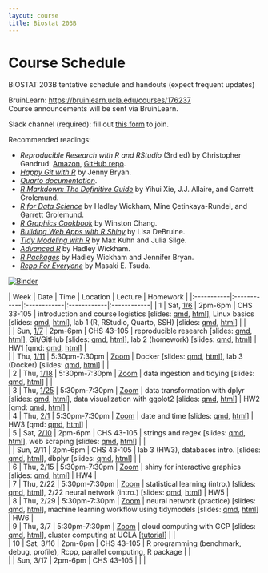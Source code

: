 ```yaml
---
layout: course
title: Biostat 203B
---
```


# Course Schedule

BIOSTAT 203B tentative schedule and handouts (expect frequent updates)

BruinLearn: <https://bruinlearn.ucla.edu/courses/176237>  
Course announcements will be sent via BruinLearn. 

Slack channel (required): fill out [this form](https://forms.gle/eC6RNTGoQTFNt1Jd8) to join.  

Recommended readings:  

* _Reproducible Research with R and RStudio_ (3rd ed) by Christopher Gandrud: [Amazon](https://www.amazon.com/Reproducible-Research-RStudio-Chapman-Hall-dp-0367144026/dp/0367144026/ref=dp_ob_title_bk), [GitHub repo](https://github.com/christophergandrud/Rep-Res-Book).  
* [_Happy Git with R_](http://happygitwithr.com) by Jenny Bryan.  
* [_Quarto documentation_](https://quarto.org/docs/guide/).  
* [_R Markdown: The Definitive Guide_](https://bookdown.org/yihui/rmarkdown/) by Yihui Xie, J.J. Allaire, and Garrett Grolemund.  
* [_R for Data Science_](https://r4ds.hadley.nz/) by Hadley Wickham, Mine Çetinkaya-Rundel, and Garrett Grolemund.  
* [_R Graphics Cookbook_](https://r-graphics.org) by Winston Chang.   
* [_Building Web Apps with R Shiny_](https://debruine.github.io/shinyintro) by Lisa DeBruine.  
* [_Tidy Modeling with R_](https://www.tmwr.org/) by Max Kuhn and Julia Silge.  
* [_Advanced R_](https://adv-r.hadley.nz/) by Hadley Wickham.  
* [_R Packages_](https://r-pkgs.org/) by Hadley Wickham and Jennifer Bryan.  
* [_Rcpp For Everyone_](https://teuder.github.io/rcpp4everyone_en/) by Masaki E. Tsuda.  

[![Binder](https://mybinder.org/badge_logo.svg)](https://mybinder.org/v2/gh/ucla-biostat-203b/2024winter/main?urlpath=rstudio)

| Week | Date | Time | Location | Lecture | Homework |
|:-----------|:------------|:------------|:------------|:------------|
| 1 | Sat, [1/6](https://ucla-biostat-203b.github.io/2024winter/biostat203bwinter2024lec80/2024/01/06/lec80.html) | 2pm-6pm | CHS 33-105 | introduction and course logistics \[slides: [qmd](https://raw.githubusercontent.com/ucla-biostat-203b/2024winter/main/slides/01-intro/intro.qmd), [html](../slides/01-intro/intro.html)\], Linux basics \[slides: [qmd](https://raw.githubusercontent.com/ucla-biostat-203b/2024winter/main/slides/02-linux/linux.qmd), [html](../slides/02-linux/linux.html)\], lab 1 (R, RStudio, Quarto, SSH) \[slides: [qmd](https://raw.githubusercontent.com/ucla-biostat-203b/2024winter/main/labs/lab01/lab01.qmd), [html](../labs/lab01/lab01.html)\] | |   
|   | Sun, [1/7](https://ucla-biostat-203b.github.io/2024winter/biostat203bwinter2024lec80/2024/01/07/lec80.html) | 2pm-6pm | CHS 43-105 | reproducible research \[slides: [qmd](https://raw.githubusercontent.com/ucla-biostat-203b/2024winter/main/slides/03-repres/repres.qmd), [html](../slides/03-repres/repres.html)\], Git/GitHub \[slides: [qmd](https://raw.githubusercontent.com/ucla-biostat-203b/2024winter/main/slides/04-git/git.qmd), [html](../slides/04-git/git.html)\], lab 2 (homework) \[slides: [qmd](https://raw.githubusercontent.com/ucla-biostat-203b/2024winter/main/labs/lab02/lab02.qmd), [html](../labs/lab02/lab02.html)\] | HW1 \[qmd: [qmd](https://raw.githubusercontent.com/ucla-biostat-203b/2024winter/main/hw/hw1/hw1.qmd), [html](../hw/hw1/hw1.html)\] |   
|   | Thu, [1/11](https://ucla-biostat-203b.github.io/2024winter/biostat203bwinter2024lec80/2024/01/11/lec80.html) | 5:30pm-7:30pm | [Zoom](https://ucla.zoom.us/j/97770904876) | Docker \[slides: [qmd](https://raw.githubusercontent.com/ucla-biostat-203b/2024winter/main/slides/19-docker/docker.qmd), [html](../slides/19-docker/docker.html)\], lab 3 (Docker) \[slides: [qmd](https://raw.githubusercontent.com/ucla-biostat-203b/2024winter/main/labs/lab03/lab03.qmd), [html](../labs/lab03/lab03.html)\] | |   
| 2 | Thu, [1/18](https://ucla-biostat-203b.github.io/2024winter/biostat203bwinter2024lec80/2024/01/18/lec80.html) | 5:30pm-7:30pm | [Zoom](https://ucla.zoom.us/j/97770904876) | data ingestion and tidying \[slides: [qmd](https://raw.githubusercontent.com/ucla-biostat-203b/2024winter/main/slides/05-tidy/tidy.qmd), [html](../slides/05-tidy/tidy.html)\] | |    
| 3 | Thu, [1/25](https://ucla-biostat-203b.github.io/2024winter/biostat203bwinter2024lec80/2024/01/25/lec80.html) | 5:30pm-7:30pm | [Zoom](https://ucla.zoom.us/j/97770904876) | data transformation with dplyr \[slides: [qmd](https://raw.githubusercontent.com/ucla-biostat-203b/2024winter/main/slides/07-dplyr/dplyr.qmd), [html](../slides/07-dplyr/dplyr.html)\], data visualization with ggplot2 \[slides: [qmd](https://raw.githubusercontent.com/ucla-biostat-203b/2024winter/main/slides/06-vis/ggplot2.qmd), [html](../slides/06-vis/ggplot2.html)\] | HW2 \[qmd: [qmd](https://raw.githubusercontent.com/ucla-biostat-203b/2024winter/main/hw/hw2/hw2.qmd), [html](../hw/hw2/hw2.html)\] |    
| 4 | Thu, [2/1](https://ucla-biostat-203b.github.io/2024winter/biostat203bwinter2024lec80/2024/02/01/lec80.html)  | 5:30pm-7:30pm | [Zoom](https://ucla.zoom.us/j/97770904876) | date and time \[slides: [qmd](https://raw.githubusercontent.com/ucla-biostat-203b/2024winter/main/slides/08-datetime/datetime.qmd), [html](../slides/08-datetime/datetime.html)\] | HW3 \[qmd: [qmd](https://raw.githubusercontent.com/ucla-biostat-203b/2024winter/main/hw/hw3/hw3.qmd), [html](../hw/hw3/hw3.html)\] |     
| 5 | Sat, [2/10](https://ucla-biostat-203b.github.io/2024winter/biostat203bwinter2024lec80/2024/02/10/lec80.html) | 2pm-6pm | CHS 43-105 | strings and regex \[slides: [qmd](https://raw.githubusercontent.com/ucla-biostat-203b/2024winter/main/slides/09-strings/stringr.qmd), [html](../slides/09-strings/stringr.html)\], web scraping \[slides: [qmd](https://raw.githubusercontent.com/ucla-biostat-203b/2024winter/main/slides/10-scraping/scraping.qmd), [html](../slides/10-scraping/scraping.html)\] | |    
|   | Sun, 2/11 | 2pm-6pm | CHS 43-105 | lab 3 (HW3), databases intro. \[slides: [qmd](https://raw.githubusercontent.com/ucla-biostat-203b/2024winter/main/slides/12-dbplyr/dbintro.qmd), [html](../slides/12-dbplyr/dbintro.html)\], dbplyr \[slides: [qmd](https://raw.githubusercontent.com/ucla-biostat-203b/2024winter/main/slides/12-dbplyr/dbplyr.qmd), [html](../slides/12-dbplyr/dbplyr.html)\] | |   
| 6 | Thu, 2/15 | 5:30pm-7:30pm | [Zoom](https://ucla.zoom.us/j/97770904876) | shiny for interactive graphics \[slides: [qmd](https://raw.githubusercontent.com/ucla-biostat-203b/2024winter/main/slides/11-shiny/shiny.qmd), [html](../slides/11-shiny/shiny.html)\] | HW4 |    
| 7 | Thu, 2/22 | 5:30pm-7:30pm | [Zoom](https://ucla.zoom.us/j/97770904876) | statistical learning (intro.) \[slides: [qmd](https://raw.githubusercontent.com/ucla-biostat-203b/2024winter/main/slides/14-statlearn/statlearn.qmd), [html](../slides/14-statlearn/statlearn.html)\], 2/22 neural network (intro.) \[slides: [qmd](https://raw.githubusercontent.com/ucla-econ-425t/2024winter/main/slides/10-nn/nn.qmd), [html](https://ucla-econ-425t.github.io/2024winter/slides/10-nn/nn.html)\] | HW5 |   
| 8 | Thu, 2/29 | 5:30pm-7:30pm | [Zoom](https://ucla.zoom.us/j/97770904876) | neural network (practice) \[slides: [qmd](https://raw.githubusercontent.com/ucla-econ-425t/2024winter/main/slides/10-nn/nn_practice.qmd), [html](https://ucla-econ-425t.github.io/2024winter/slides/10-nn/nn_practice.html)\], machine learning workflow using tidymodels \[slides: [qmd](https://raw.githubusercontent.com/ucla-biostat-203b/2024winter/main/slides/18-tidymodels/tidymodels.qmd), [html](https://ucla-biostat-203b.github.io/2024winter/slides/18-tidymodels/tidymodels.html)\] | HW6 |    
| 9 | Thu, 3/7 | 5:30pm-7:30pm | [Zoom](https://ucla.zoom.us/j/97770904876) | cloud computing with GCP \[slides: [qmd](https://raw.githubusercontent.com/ucla-biostat-203b/2024winter/main/slides/13-gcp/gcp.qmd), [html](../slides/13-gcp/gcp.html)\], cluster computing at UCLA \[[tutorial](https://github.com/chris-german/Hoffman2Tutorials)\] | |   
| 10 | Sat, 3/16 | 2pm-6pm | CHS 43-105 | R programming (benchmark, debug, profile), Rcpp, parallel computing, R package | |   
|    | Sun, 3/17 | 2pm-6pm | CHS 43-105 |  | |   
